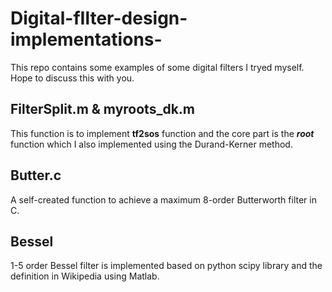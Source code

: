 # Digital-fIlter-design-implementations-
This repo contains some examples of some digital filters I tryed myself. Hope to discuss this with you.
## FilterSplit.m & myroots_dk.m
This function is to implement **tf2sos** function and the core part is the ***root*** function which I also implemented using the Durand-Kerner method.
## Butter.c
A self-created function to achieve a maximum 8-order Butterworth filter in C.
## Bessel 
1-5 order Bessel filter is implemented based on python scipy library and the definition in Wikipedia using Matlab.
